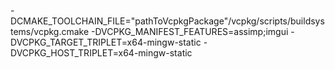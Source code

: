 







-DCMAKE_TOOLCHAIN_FILE="pathToVcpkgPackage"/vcpkg/scripts/buildsystems/vcpkg.cmake
-DVCPKG_MANIFEST_FEATURES=assimp;imgui
-DVCPKG_TARGET_TRIPLET=x64-mingw-static
-DVCPKG_HOST_TRIPLET=x64-mingw-static